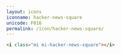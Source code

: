 ```yaml
---
layout: icons
iconname: hacker-news-square
unicode: F016
permalink: /icon/hacker-news-square/
---
```


``` html
<i class="mi mi-hacker-news-square"></i>
```
